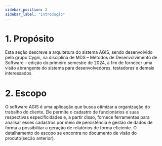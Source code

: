 ```yaml
---
sidebar_position: 2
sidebar_label: "Introdução"
---
```


# 1. Propósito
Esta seção descreve a arquitetura do sistema AGIS, sendo desenvolvido pelo grupo Cygni, na disciplina de MDS – Métodos de Desenvolvimento de Software – edição do primeiro semestre de 2024, a fim de fornecer uma visão abrangente do sistema para desenvolvedores, testadores e demais interessados.

# 2. Escopo
O software AGIS é uma aplicação que busca otimizar a organização do trabalho do cliente. Ele permite o cadastro de funcionários e suas respectivas especificidades e, a partir disso, fornece ferramentas para analisar esses cadastros por meio de persistência e gestão de dados de forma a possibilitar a geração de relatórios de forma eficiente. O detalhamento do escopo se encontra no documento de visão do produto(seção anterior).
